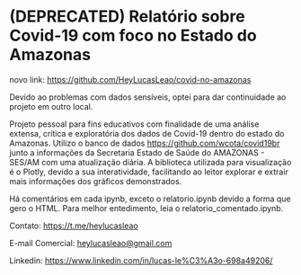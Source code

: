 # (DEPRECATED) Relatório sobre Covid-19 com foco no Estado do Amazonas
novo link: https://github.com/HeyLucasLeao/covid-no-amazonas

Devido ao problemas com dados sensíveis, optei para dar continuidade ao projeto em outro local.
 
Projeto pessoal para fins educativos com finalidade de uma análise extensa, crítica e exploratória dos dados de Covid-19 dentro do estado do Amazonas. Utilizo o banco de dados https://github.com/wcota/covid19br junto a informações da Secretaria Estado de Saúde do AMAZONAS - SES/AM com uma atualização diária. A biblioteca utilizada para visualização é o Plotly, devido a sua interatividade, facilitando ao leitor explorar e extrair mais informações dos gráficos demonstrados.

Há comentários em cada ipynb, exceto o relatorio.ipynb devido a forma que gero o HTML. Para melhor entedimento, leia o relatorio_comentado.ipynb.
 
 
 Contato: https://t.me/heylucasleao
 
 E-mail Comercial: heylucasleao@gmail.com
 
 Linkedin: https://www.linkedin.com/in/lucas-le%C3%A3o-698a49206/
